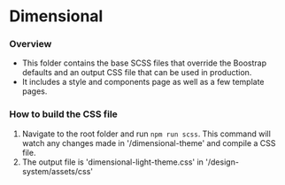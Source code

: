 # Dimensional

### Overview
- This folder contains the base SCSS files that override the Boostrap defaults and an output CSS file that can be used in production.
- It includes a style and components page as well as a few template pages.

### How to build the CSS file
1. Navigate to the root folder and run `npm run scss`. This command will watch any changes made in '/dimensional-theme' and compile a CSS file.
2. The output file is 'dimensional-light-theme.css' in '/design-system/assets/css'
